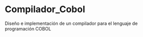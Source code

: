 Compilador_Cobol
================

Diseño e implementación de un compilador para el lenguaje de programación COBOL
